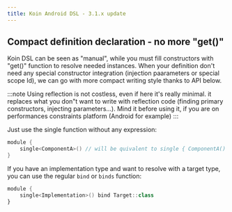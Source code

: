 ```yaml
---
title: Koin Android DSL - 3.1.x update
---
```


## Compact definition declaration - no more "get()"

Koin DSL can be seen as "manual", while you must fill constructors with "get()" function to resolve needed instances. When your definition don't need any special constructor integration (injection paarameters or special scope Id), we can go with more compact writing style thanks to API below.

:::note
 Using reflection is not costless, even if here it's really minimal. it replaces what you don"t want to write with reflection code (finding primary constructors, injecting parameters...). Mind it before using it, if you are on performances constraints platform (Android for example)
:::

Just use the single function without any expression:

```kotlin
module {
    single<ComponentA>() // will be quivalent to single { ComponentA() }
}
```

If you have an implementation type and want to resolve with a target type, you can use the regular `bind` or `binds` function:

```kotlin
module {
    single<Implementation>() bind Target::class
}
```